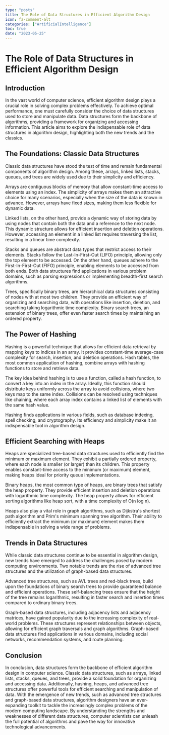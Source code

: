 ```yaml
---
type: "posts"
title: The Role of Data Structures in Efficient Algorithm Design
icon: fa-comment-alt
categories: ["ArtificialIntelligence"]
toc: true
date: "2023-05-25"
---
```




# The Role of Data Structures in Efficient Algorithm Design

## Introduction

In the vast world of computer science, efficient algorithm design plays a crucial role in solving complex problems effectively. To achieve optimal performance, one must carefully consider the choice of data structures used to store and manipulate data. Data structures form the backbone of algorithms, providing a framework for organizing and accessing information. This article aims to explore the indispensable role of data structures in algorithm design, highlighting both the new trends and the classics.

## The Foundations: Classic Data Structures

Classic data structures have stood the test of time and remain fundamental components of algorithm design. Among these, arrays, linked lists, stacks, queues, and trees are widely used due to their simplicity and efficiency.

Arrays are contiguous blocks of memory that allow constant-time access to elements using an index. The simplicity of arrays makes them an attractive choice for many scenarios, especially when the size of the data is known in advance. However, arrays have fixed sizes, making them less flexible for dynamic data.

Linked lists, on the other hand, provide a dynamic way of storing data by using nodes that contain both the data and a reference to the next node. This dynamic structure allows for efficient insertion and deletion operations. However, accessing an element in a linked list requires traversing the list, resulting in a linear time complexity.

Stacks and queues are abstract data types that restrict access to their elements. Stacks follow the Last-In-First-Out (LIFO) principle, allowing only the top element to be accessed. On the other hand, queues adhere to the First-In-First-Out (FIFO) principle, enabling elements to be accessed from both ends. Both data structures find applications in various problem domains, such as parsing expressions or implementing breadth-first search algorithms.

Trees, specifically binary trees, are hierarchical data structures consisting of nodes with at most two children. They provide an efficient way of organizing and searching data, with operations like insertion, deletion, and searching taking logarithmic time complexity. Binary search trees, an extension of binary trees, offer even faster search times by maintaining an ordered property.

## The Power of Hashing

Hashing is a powerful technique that allows for efficient data retrieval by mapping keys to indices in an array. It provides constant-time average-case complexity for search, insertion, and deletion operations. Hash tables, the most common application of hashing, combine arrays with hashing functions to store and retrieve data.

The key idea behind hashing is to use a function, called a hash function, to convert a key into an index in the array. Ideally, this function should distribute keys uniformly across the array to avoid collisions, where two keys map to the same index. Collisions can be resolved using techniques like chaining, where each array index contains a linked list of elements with the same hash value.

Hashing finds applications in various fields, such as database indexing, spell checking, and cryptography. Its efficiency and simplicity make it an indispensable tool in algorithm design.

## Efficient Searching with Heaps

Heaps are specialized tree-based data structures used to efficiently find the minimum or maximum element. They exhibit a partially ordered property, where each node is smaller (or larger) than its children. This property enables constant-time access to the minimum (or maximum) element, making heaps ideal for priority queue implementations.

Binary heaps, the most common type of heaps, are binary trees that satisfy the heap property. They provide efficient insertion and deletion operations with logarithmic time complexity. The heap property allows for efficient sorting algorithms like heap sort, with a time complexity of O(n log n).

Heaps also play a vital role in graph algorithms, such as Dijkstra's shortest path algorithm and Prim's minimum spanning tree algorithm. Their ability to efficiently extract the minimum (or maximum) element makes them indispensable in solving a wide range of problems.

## Trends in Data Structures

While classic data structures continue to be essential in algorithm design, new trends have emerged to address the challenges posed by modern computing environments. Two notable trends are the rise of advanced tree structures and the utilization of graph-based data structures.

Advanced tree structures, such as AVL trees and red-black trees, build upon the foundations of binary search trees to provide guaranteed balance and efficient operations. These self-balancing trees ensure that the height of the tree remains logarithmic, resulting in faster search and insertion times compared to ordinary binary trees.

Graph-based data structures, including adjacency lists and adjacency matrices, have gained popularity due to the increasing complexity of real-world problems. These structures represent relationships between objects, allowing for efficient graph traversals and graph algorithms. Graph-based data structures find applications in various domains, including social networks, recommendation systems, and route planning.

## Conclusion

In conclusion, data structures form the backbone of efficient algorithm design in computer science. Classic data structures, such as arrays, linked lists, stacks, queues, and trees, provide a solid foundation for organizing and accessing data. Additionally, hashing, heaps, and advanced tree structures offer powerful tools for efficient searching and manipulation of data. With the emergence of new trends, such as advanced tree structures and graph-based data structures, algorithm designers have an ever-expanding toolkit to tackle the increasingly complex problems of the modern computing landscape. By understanding the strengths and weaknesses of different data structures, computer scientists can unleash the full potential of algorithms and pave the way for innovative technological advancements.